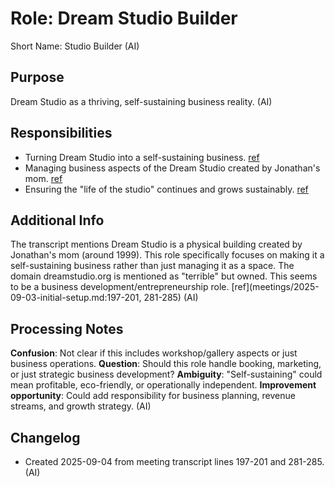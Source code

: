 # Role: Dream Studio Builder

Short Name: Studio Builder (AI)

## Purpose

Dream Studio as a thriving, self-sustaining business reality. (AI)

## Responsibilities

- Turning Dream Studio into a self-sustaining business. [ref](meetings/2025-09-03-initial-setup.md:197-201)
- Managing business aspects of the Dream Studio created by Jonathan's mom. [ref](meetings/2025-09-03-initial-setup.md:197-201)
- Ensuring the "life of the studio" continues and grows sustainably. [ref](meetings/2025-09-03-initial-setup.md:197-201)

## Additional Info

The transcript mentions Dream Studio is a physical building created by Jonathan's mom (around 1999). This role specifically focuses on making it a self-sustaining business rather than just managing it as a space. The domain dreamstudio.org is mentioned as "terrible" but owned. This seems to be a business development/entrepreneurship role. [ref](meetings/2025-09-03-initial-setup.md:197-201, 281-285) (AI)

## Processing Notes

**Confusion**: Not clear if this includes workshop/gallery aspects or just business operations. **Question**: Should this role handle booking, marketing, or just strategic business development? **Ambiguity**: "Self-sustaining" could mean profitable, eco-friendly, or operationally independent. **Improvement opportunity**: Could add responsibility for business planning, revenue streams, and growth strategy. (AI)

## Changelog

- Created 2025-09-04 from meeting transcript lines 197-201 and 281-285. (AI)